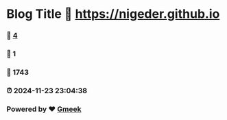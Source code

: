 # Blog Title :link: https://nigeder.github.io 
### :page_facing_up: [4](https://nigeder.github.io/tag.html) 
### :speech_balloon: 1 
### :hibiscus: 1743 
### :alarm_clock: 2024-11-23 23:04:38 
### Powered by :heart: [Gmeek](https://github.com/Meekdai/Gmeek)

